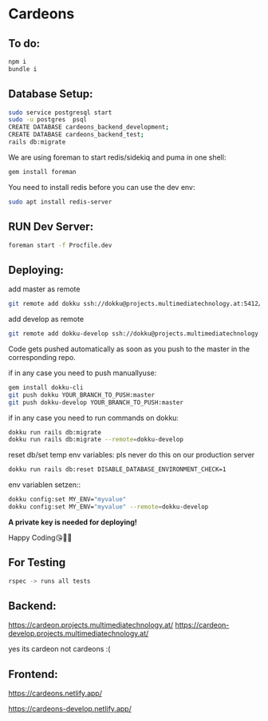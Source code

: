 # Cardeons

## To do:
```sh
npm i
bundle i
```

## Database Setup:
```sh
sudo service postgresql start
sudo -u postgres  psql
CREATE DATABASE cardeons_backend_development;
CREATE DATABASE cardeons_backend_test;
rails db:migrate
```
We are using foreman to start redis/sidekiq and puma in one shell:
```sh
gem install foreman
```

You need to install redis before you can use the dev env:

```sh
sudo apt install redis-server 
```


## RUN Dev Server:
```sh
foreman start -f Procfile.dev
```


## Deploying:

add master as remote
```sh
git remote add dokku ssh://dokku@projects.multimediatechnology.at:5412/cardeon
```

add develop as remote
```sh
git remote add dokku-develop ssh://dokku@projects.multimediatechnology.at:5412/cardeon-develop
```

Code gets pushed automatically as soon as you push to the master in the corresponding repo.

if in any case you need to push manuallyuse:

```sh
gem install dokku-cli
git push dokku YOUR_BRANCH_TO_PUSH:master
git push dokku-develop YOUR_BRANCH_TO_PUSH:master
```

if in any case you need to run commands on dokku:
```sh
dokku run rails db:migrate
dokku run rails db:migrate --remote=dokku-develop
```


reset db/set temp env variables:
pls never do this on our production server
```sh
dokku run rails db:reset DISABLE_DATABASE_ENVIRONMENT_CHECK=1
```

env variablen setzen::
```sh
dokku config:set MY_ENV="myvalue" 
dokku config:set MY_ENV="myvalue" --remote=dokku-develop
```

**A private key is needed for deploying!**


Happy Coding😘👩‍💻


## For Testing
```sh 
rspec -> runs all tests
```

## Backend: 

https://cardeon.projects.multimediatechnology.at/
https://cardeon-develop.projects.multimediatechnology.at/

yes its cardeon not cardeons :(

## Frontend: 

https://cardeons.netlify.app/ 

https://cardeons-develop.netlify.app/
